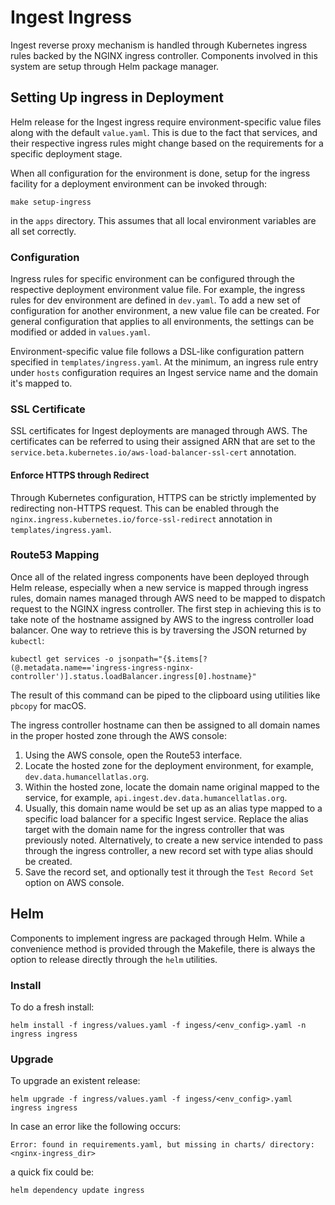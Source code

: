# Ingest Ingress

Ingest reverse proxy mechanism is handled through Kubernetes ingress rules backed by the NGINX ingress controller. Components involved in this system are setup through Helm package manager.

## Setting Up ingress in Deployment

Helm release for the Ingest ingress require environment-specific value files along with the default `value.yaml`. This is due to the fact that services, and their respective ingress rules might change based on the requirements for a specific deployment stage.

When all configuration for the environment is done, setup for the ingress facility for a deployment environment can be invoked through:

    make setup-ingress

in the `apps` directory. This assumes that all local environment variables are all set correctly.

### Configuration

Ingress rules for specific environment can be configured through the respective deployment environment value file. For example, the ingress rules for dev environment are defined in `dev.yaml`. To add a new set of configuration for another environment, a new value file can be created. For general configuration that applies to all environments, the settings can be modified or added in `values.yaml`.

Environment-specific value file follows a DSL-like configuration pattern specified in `templates/ingress.yaml`. At the minimum, an ingress rule entry under `hosts` configuration requires an Ingest service name and the domain it's mapped to.

### SSL Certificate

SSL certificates for Ingest deployments are managed through AWS. The certificates can be referred to using their assigned ARN that are set to the `service.beta.kubernetes.io/aws-load-balancer-ssl-cert` annotation.

#### Enforce HTTPS through Redirect

Through Kubernetes configuration, HTTPS can be strictly implemented by redirecting non-HTTPS request. This can be enabled through the `nginx.ingress.kubernetes.io/force-ssl-redirect` annotation in `templates/ingress.yaml`.

### Route53 Mapping

Once all of the related ingress components have been deployed through Helm release, especially when a new service is mapped through ingress rules, domain names managed through AWS need to be mapped to dispatch request to the NGINX ingress controller. The first step in achieving this is to take note of the hostname assigned by AWS to the ingress controller load balancer. One way to retrieve this is by traversing the JSON returned by `kubectl`:

    kubectl get services -o jsonpath="{$.items[?(@.metadata.name=='ingress-ingress-nginx-controller')].status.loadBalancer.ingress[0].hostname}"

The result of this command can be piped to the clipboard using utilities like `pbcopy` for macOS.

The ingress controller hostname can then be assigned to all domain names in the proper hosted zone through the AWS console:

1. Using the AWS console, open the Route53 interface.
1. Locate the hosted zone for the deployment environment, for example, `dev.data.humancellatlas.org`.
1. Within the hosted zone, locate the domain name original mapped to the service, for example, `api.ingest.dev.data.humancellatlas.org`.
1. Usually, this domain name would be set up as an alias type mapped to a specific load balancer for a specific Ingest service. Replace the alias target with the domain name for the ingress controller that was previously noted. Alternatively, to create a new service intended to pass through the ingress controller, a new record set with type alias should be created.
1. Save the record set, and optionally test it through the `Test Record Set` option on AWS console.

## Helm

Components to implement ingress are packaged through Helm. While a convenience method is provided through the Makefile, there is always the option to release directly through the `helm` utilities.

### Install

To do a fresh install:

    helm install -f ingress/values.yaml -f ingess/<env_config>.yaml -n ingress ingress

### Upgrade

To upgrade an existent release:

	helm upgrade -f ingress/values.yaml -f ingess/<env_config>.yaml ingress ingress

In case an error like the following occurs:

    Error: found in requirements.yaml, but missing in charts/ directory: <nginx-ingress_dir>

a quick fix could be:

    helm dependency update ingress
